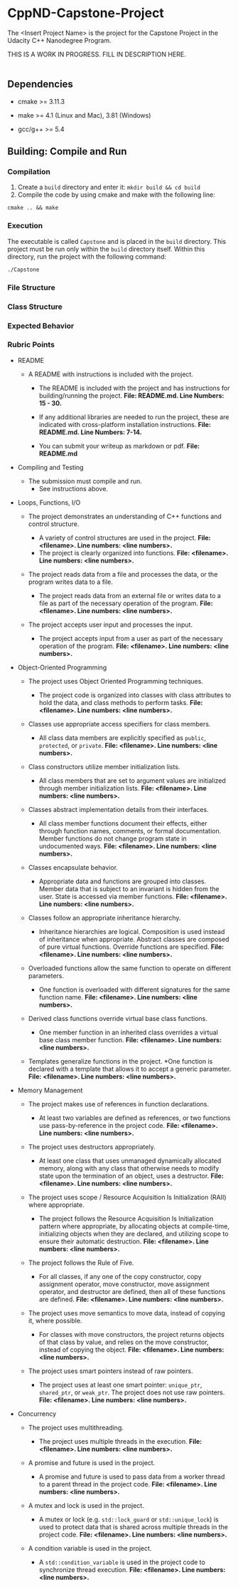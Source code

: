 # CppND-Capstone-Project

The &lt;Insert Project Name&gt; is the project for the Capstone Project in the Udacity C++ Nanodegree Program. <br />

THIS IS A WORK IN PROGRESS. FILL IN DESCRIPTION HERE.<br /><br />

## Dependencies

* cmake >= 3.11.3

* make >= 4.1 (Linux and Mac), 3.81 (Windows)

* gcc/g++ >= 5.4

## Building: Compile and Run

### Compilation

1. Create a `build` directory and enter it: `mkdir build && cd build`
2. Compile the code by using cmake and make with the following line:
```
cmake .. && make
```
### Execution

The executable is called `Capstone` and is placed in the `build` directory. This project must be run only within the `build` directory itself. Within this directory, run the project with the following command:

```
./Capstone
```

### File Structure


### Class Structure


### Expected Behavior


### Rubric Points

* README
	* A README with instructions is included with the project.
		* The README is included with the project and has instructions for building/running the project. <strong>File: README.md. Line Numbers: 15 - 30.</strong>
		* If any additional libraries are needed to run the project, these are indicated with cross-platform installation instructions. <strong>File: README.md. Line Numbers: 7-14.</strong>

		* You can submit your writeup as markdown or pdf. <strong>File: README.md</strong>
	
* Compiling and Testing
	* The submission must compile and run.
		* See instructions above.

* Loops, Functions, I/O
	* The project demonstrates an understanding of C++ functions and control structure.
		* A variety of control structures are used in the project. <strong>File: &lt;filename&gt;. Line numbers: &lt;line numbers&gt;.</strong>
		* The project is clearly organized into functions. <strong>File: &lt;filename&gt;. Line numbers: &lt;line numbers&gt;.</strong>

	* The project reads data from a file and processes the data, or the program writes data to a file.
		* The project reads data from an external file or writes data to a file as part of the necessary operation of the program. <strong>File: &lt;filename&gt;. Line numbers: &lt;line numbers&gt;.</strong>
	
	* The project accepts user input and processes the input.
		* The project accepts input from a user as part of the necessary operation of the program. <strong>File: &lt;filename&gt;. Line numbers: &lt;line numbers&gt;.</strong>

* Object-Oriented Programming
	* The project uses Object Oriented Programming techniques.
		* The project code is organized into classes with class attributes to hold the data, and class methods to perform tasks. <strong>File: &lt;filename&gt;. Line numbers: &lt;line numbers&gt;.</strong>

	* Classes use appropriate access specifiers for class members.
		* All class data members are explicitly specified as `public`, `protected`, or `private`. <strong>File: &lt;filename&gt;. Line numbers: &lt;line numbers&gt;.</strong>

	* Class constructors utilize member initialization lists.
		* All class members that are set to argument values are initialized through member initialization lists. <strong>File: &lt;filename&gt;. Line numbers: &lt;line numbers&gt;.</strong>

	* Classes abstract implementation details from their interfaces.
		* All class member functions document their effects, either through function names, comments, or formal documentation. Member functions do not change program state in undocumented ways. <strong>File: &lt;filename&gt;. Line numbers: &lt;line numbers&gt;.</strong>

	* Classes encapsulate behavior.
		* Appropriate data and functions are grouped into classes. Member data that is subject to an invariant is hidden from the user. State is accessed via member functions. <strong>File: &lt;filename&gt;. Line numbers: &lt;line numbers&gt;.</strong>

	* Classes follow an appropriate inheritance hierarchy.
		* Inheritance hierarchies are logical. Composition is used instead of inheritance when appropriate. Abstract classes are composed of pure virtual functions. Override functions are specified. <strong>File: &lt;filename&gt;. Line numbers: &lt;line numbers&gt;.</strong>

	* Overloaded functions allow the same function to operate on different parameters.
		* One function is overloaded with different signatures for the same function name. <strong>File: &lt;filename&gt;. Line numbers: &lt;line numbers&gt;.</strong>

	* Derived class functions override virtual base class functions.
		* One member function in an inherited class overrides a virtual base class member function. <strong>File: &lt;filename&gt;. Line numbers: &lt;line numbers&gt;.</strong>

	* Templates generalize functions in the project.
		*One function is declared with a template that allows it to accept a generic parameter. <strong>File: &lt;filename&gt;. Line numbers: &lt;line numbers&gt;.</strong>

* Memory Management
	* The project makes use of references in function declarations.
		* At least two variables are defined as references, or two functions use pass-by-reference in the project code. <strong>File: &lt;filename&gt;. Line numbers: &lt;line numbers&gt;.</strong>
	* The project uses destructors appropriately.
		* At least one class that uses unmanaged dynamically allocated memory, along with any class that otherwise needs to modify state upon the termination of an object, uses a destructor. <strong>File: &lt;filename&gt;. Line numbers: &lt;line numbers&gt;.</strong>
	* The project uses scope / Resource Acquisition Is Initialization (RAII) where appropriate.
		* The project follows the Resource Acquisition Is Initialization pattern where appropriate, by allocating objects at compile-time, initializing objects when they are declared, and utilizing scope to ensure their automatic destruction. <strong>File: &lt;filename&gt;. Line numbers: &lt;line numbers&gt;.</strong>
	* The project follows the Rule of Five.
		* For all classes, if any one of the copy constructor, copy assignment operator, move constructor, move assignment operator, and destructor are defined, then all of these functions are defined. <strong>File: &lt;filename&gt;. Line numbers: &lt;line numbers&gt;.</strong>
	* The project uses move semantics to move data, instead of copying it, where possible.
		* For classes with move constructors, the project returns objects of that class by value, and relies on the move constructor, instead of copying the object. <strong>File: &lt;filename&gt;. Line numbers: &lt;line numbers&gt;.</strong>

	* The project uses smart pointers instead of raw pointers.
		* The project uses at least one smart pointer: `unique_ptr`, `shared_ptr`, or `weak_ptr`. The project does not use raw pointers. <strong>File: &lt;filename&gt;. Line numbers: &lt;line numbers&gt;.</strong>

* Concurrency
	* The project uses multithreading.
		* The project uses multiple threads in the execution. <strong>File: &lt;filename&gt;. Line numbers: &lt;line numbers&gt;.</strong>
	
	* A promise and future is used in the project.
		* A promise and future is used to pass data from a worker thread to a parent thread in the project code. <strong>File: &lt;filename&gt;. Line numbers: &lt;line numbers&gt;.</strong>

	* A mutex and lock is used in the project.
		* A mutex or lock (e.g. `std::lock_guard` or `std::unique_lock`) is used to protect data that is shared across multiple threads in the project code. <strong>File: &lt;filename&gt;. Line numbers: &lt;line numbers&gt;.</strong>
	* A condition variable is used in the project.
		* A `std::condition_variable` is used in the project code to synchronize thread execution. <strong>File: &lt;filename&gt;. Line numbers: &lt;line numbers&gt;.</strong>
